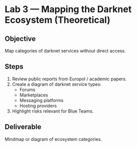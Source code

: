 # Lab 3 — Mapping the Darknet Ecosystem (Theoretical)

## Objective
Map categories of darknet services without direct access.

## Steps
1. Review public reports from Europol / academic papers.
2. Create a diagram of darknet service types:
   - Forums
   - Marketplaces
   - Messaging platforms
   - Hosting providers
3. Highlight risks relevant for Blue Teams.

## Deliverable
Mindmap or diagram of ecosystem categories.
